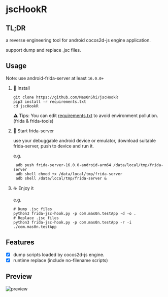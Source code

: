# jscHookR

## TL;DR

a reverse engineering tool for android cocos2d-js engine application.

support dump and replace .jsc files.

## Usage

Note: use android-frida-server at least `16.0.0+`

1. 🔧 Install

    ``` shell
    git clone https://github.com/Mas0nShi/jscHookR
    pip3 install -r requirements.txt
    cd jscHookR
    ```

   ⚠️ Tips: You can edit [requirements.txt](requirements.txt) to avoid environment pollution. (frida & frida-tools)

2. 📱 Start frida-server

   use your debuggable android device or emulator, download suitable frida-server, push to device and run it.

   e.g.

   ```shell
    adb push frida-server-16.0.0-android-arm64 /data/local/tmp/frida-server
    adb shell chmod +x /data/local/tmp/frida-server
    adb shell /data/local/tmp/frida-server &
    ```

3. ☕️ Enjoy it 

    e.g.
    
    ```shell
    # Dump .jsc files
    python3 frida-jsc-hook.py -p com.mas0n.testApp -d -o . 
    # Replace .jsc files
    python3 frida-jsc-hook.py -p com.mas0n.testApp -r -i ./com.mas0n.testApp
    ```

## Features

- [x] dump scripts loaded by cocos2d-js engine.
- [x] runtime replace (include no-filename scripts)

## Preview

![preview](screenshot/preview.png)
